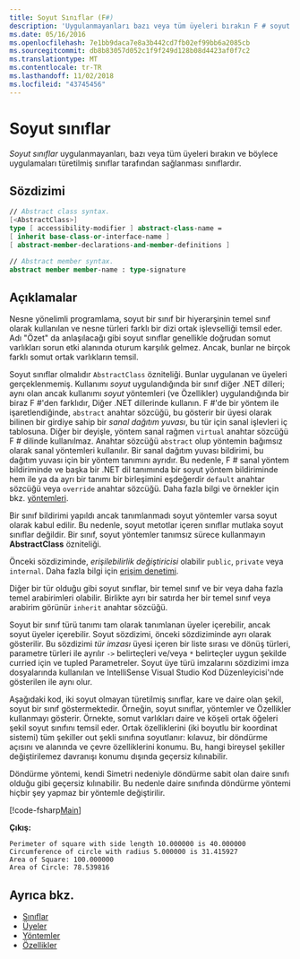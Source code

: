 ```yaml
---
title: Soyut Sınıflar (F#)
description: 'Uygulanmayanları bazı veya tüm üyeleri bırakın F # soyut sınıfları hakkında bilgi edinin ve nesne türleri farklı bir dizi ortak işlevselliği temsil eder.'
ms.date: 05/16/2016
ms.openlocfilehash: 7e1bb9daca7e8a3b442cd7fb02ef99bb6a2085cb
ms.sourcegitcommit: db8b83057d052c1f9f249d128b08d4423af0f7c2
ms.translationtype: MT
ms.contentlocale: tr-TR
ms.lasthandoff: 11/02/2018
ms.locfileid: "43745456"
---
```

# <a name="abstract-classes"></a>Soyut sınıflar

*Soyut sınıflar* uygulanmayanları, bazı veya tüm üyeleri bırakın ve böylece uygulamaları türetilmiş sınıflar tarafından sağlanması sınıflardır.

## <a name="syntax"></a>Sözdizimi

```fsharp
// Abstract class syntax.
[<AbstractClass>]
type [ accessibility-modifier ] abstract-class-name =
[ inherit base-class-or-interface-name ]
[ abstract-member-declarations-and-member-definitions ]

// Abstract member syntax.
abstract member member-name : type-signature
```

## <a name="remarks"></a>Açıklamalar

Nesne yönelimli programlama, soyut bir sınıf bir hiyerarşinin temel sınıf olarak kullanılan ve nesne türleri farklı bir dizi ortak işlevselliği temsil eder. Adı "Özet" da anlaşılacağı gibi soyut sınıflar genellikle doğrudan somut varlıkları sorun etki alanında oturum karşılık gelmez. Ancak, bunlar ne birçok farklı somut ortak varlıkların temsil.

Soyut sınıflar olmalıdır `AbstractClass` özniteliği. Bunlar uygulanan ve üyeleri gerçeklenmemiş. Kullanımı *soyut* uygulandığında bir sınıf diğer .NET dilleri; aynı olan ancak kullanımı *soyut* yöntemleri (ve Özellikler) uygulandığında bir biraz F #'den farklıdır, Diğer .NET dillerinde kullanın. F #'de bir yöntem ile işaretlendiğinde, `abstract` anahtar sözcüğü, bu gösterir bir üyesi olarak bilinen bir girdiye sahip bir *sanal dağıtım yuvası*, bu tür için sanal işlevleri iç tablosuna. Diğer bir deyişle, yöntem sanal rağmen `virtual` anahtar sözcüğü F # dilinde kullanılmaz. Anahtar sözcüğü `abstract` olup yöntemin bağımsız olarak sanal yöntemleri kullanılır. Bir sanal dağıtım yuvası bildirimi, bu dağıtım yuvası için bir yöntem tanımını ayrıdır. Bu nedenle, F # sanal yöntem bildiriminde ve başka bir .NET dil tanımında bir soyut yöntem bildiriminde hem ile ya da ayrı bir tanımı bir birleşimini eşdeğerdir `default` anahtar sözcüğü veya `override` anahtar sözcüğü. Daha fazla bilgi ve örnekler için bkz. [yöntemleri](members/methods.md).

Bir sınıf bildirimi yapıldı ancak tanımlanmadı soyut yöntemler varsa soyut olarak kabul edilir. Bu nedenle, soyut metotlar içeren sınıflar mutlaka soyut sınıflar değildir. Bir sınıf, soyut yöntemler tanımsız sürece kullanmayın **AbstractClass** özniteliği.

Önceki sözdiziminde, *erişilebilirlik değiştiricisi* olabilir `public`, `private` veya `internal`. Daha fazla bilgi için [erişim denetimi](access-control.md).

Diğer bir tür olduğu gibi soyut sınıflar, bir temel sınıf ve bir veya daha fazla temel arabirimleri olabilir. Birlikte ayrı bir satırda her bir temel sınıf veya arabirim görünür `inherit` anahtar sözcüğü.

Soyut bir sınıf türü tanımı tam olarak tanımlanan üyeler içerebilir, ancak soyut üyeler içerebilir. Soyut sözdizimi, önceki sözdiziminde ayrı olarak gösterilir. Bu sözdizimi *tür imzası* üyesi içeren bir liste sırası ve dönüş türleri, parametre türleri ile ayrılır `->` belirteçleri ve/veya `*` belirteçler uygun şekilde curried için ve tupled Parametreler. Soyut üye türü imzalarını sözdizimi imza dosyalarında kullanılan ve IntelliSense Visual Studio Kod Düzenleyicisi'nde gösterilen ile aynı olur.

Aşağıdaki kod, iki soyut olmayan türetilmiş sınıflar, kare ve daire olan şekil, soyut bir sınıf göstermektedir. Örneğin, soyut sınıflar, yöntemler ve Özellikler kullanmayı gösterir. Örnekte, somut varlıkları daire ve köşeli ortak öğeleri şekil soyut sınıfını temsil eder. Ortak özelliklerini (iki boyutlu bir koordinat sistemi) tüm şekiller out şekli sınıfına soyutlanır: kılavuz, bir döndürme açısını ve alanında ve çevre özelliklerini konumu. Bu, hangi bireysel şekiller değiştirilemez davranışı konumu dışında geçersiz kılınabilir.

Döndürme yöntemi, kendi Simetri nedeniyle döndürme sabit olan daire sınıfı olduğu gibi geçersiz kılınabilir. Bu nedenle daire sınıfında döndürme yöntemi hiçbir şey yapmaz bir yöntemle değiştirilir.

[!code-fsharp[Main](../../../samples/snippets/fsharp/lang-ref-1/snippet2901.fs)]

**Çıkış:**

```
Perimeter of square with side length 10.000000 is 40.000000
Circumference of circle with radius 5.000000 is 31.415927
Area of Square: 100.000000
Area of Circle: 78.539816
```

## <a name="see-also"></a>Ayrıca bkz.

- [Sınıflar](classes.md)
- [Üyeler](members/index.md)
- [Yöntemler](members/methods.md)
- [Özellikler](members/Properties.md)

